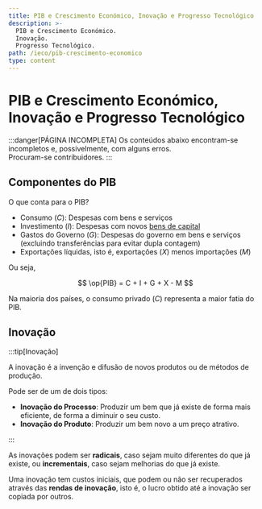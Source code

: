```yaml
---
title: PIB e Crescimento Económico, Inovação e Progresso Tecnológico
description: >-
  PIB e Crescimento Económico.
  Inovação.
  Progresso Tecnológico.
path: /ieco/pib-crescimento-economico
type: content
---
```


# PIB e Crescimento Económico, Inovação e Progresso Tecnológico

<!--
```toc

```
-->

:::danger[PÁGINA INCOMPLETA]
Os conteúdos abaixo encontram-se incompletos e, possivelmente, com alguns erros.  
Procuram-se contribuidores.
:::

## Componentes do PIB

O que conta para o PIB?

- Consumo ($C$): Despesas com bens e serviços
- Investimento ($I$): Despesas com novos [bens de capital](/ieco/mercados-eficiencia-governo#capitalismo)
- Gastos do Governo ($G$): Despesas do governo em bens e serviços (excluindo transferências para evitar dupla contagem)
- Exportações líquidas, isto é, exportações ($X$) menos importações ($M$)

Ou seja,

$$
\op{PIB} = C + I + G + X - M
$$

Na maioria dos países, o consumo privado ($C$) representa a maior fatia do PIB.

<!-- TODO Tecnologia -->

## Inovação

:::tip[Inovação]

A inovação é a invenção e difusão de novos produtos ou de métodos de produção.

Pode ser de um de dois tipos:

- **Inovação do Processo**: Produzir um bem que já existe de forma mais eficiente,
  de forma a diminuir o seu custo.
- **Inovação do Produto**: Produzir um bem novo a um preço atrativo.

:::

As inovações podem ser **radicais**, caso sejam muito diferentes do que já
existe, ou **incrementais**, caso sejam melhorias do que já existe.

Uma inovação tem custos iniciais, que podem ou não ser recuperados através
das **rendas de inovação**, isto é, o lucro obtido até a inovação ser copiada
por outros.

<!-- TODO add graph -->
